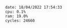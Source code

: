 

                date: 18/04/2022 17:54:33
                cpu: 0.1%
                ram: 19.0%
                cycles: 24660

                         